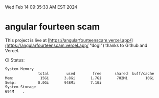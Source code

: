 Wed Feb 14 09:35:33 AM EST 2024

# angular fourteen scam


This project is live at [https://angularfourteenscam.vercel.app/](https://angularfourteenscam.vercel.app/ "dog!") thanks to Github and Vercel.

CI Status: 

```bash
System Memory
               total        used        free      shared  buff/cache   available
Mem:            15Gi       3.8Gi       1.7Gi       702Mi        10Gi        11Gi
Swap:          8.0Gi       948Mi       7.1Gi
System Storage
694M	.
```
